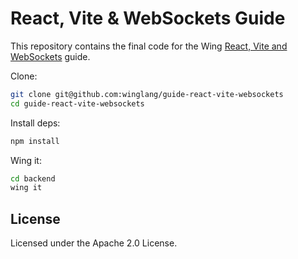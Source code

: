 # React, Vite & WebSockets Guide

This repository contains the final code for the Wing [React, Vite and
WebSockets](https://www.winglang.io/docs/guides/react-vite-websockets) guide.

Clone:

```sh
git clone git@github.com:winglang/guide-react-vite-websockets
cd guide-react-vite-websockets
```

Install deps:

```sh
npm install
```

Wing it:

```sh
cd backend
wing it
```

## License

Licensed under the Apache 2.0 License.